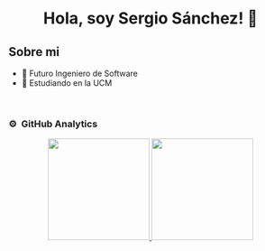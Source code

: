<div align="center">
<h1 align="center">Hola, soy Sergio Sánchez!</a> 👋</h1>
</div>

## Sobre mi

- 📲 Futuro Ingeniero de Software
- 📗 Estudiando en la UCM
<br>


### ⚙️ &nbsp;GitHub Analytics

<p align="center">
<a href="https://github.com/WalterDeRacagua">
  <img height="180em" src="https://github-readme-stats-eight-theta.vercel.app/api?username=ArisGuimera&show_icons=true&theme=algolia&include_all_commits=true&count_private=true"/>
  <img height="180em" src="https://github-readme-stats-eight-theta.vercel.app/api/top-langs/?username=ArisGuimera&layout=compact&langs_count=8&theme=algolia"/>
</a>
</p>

